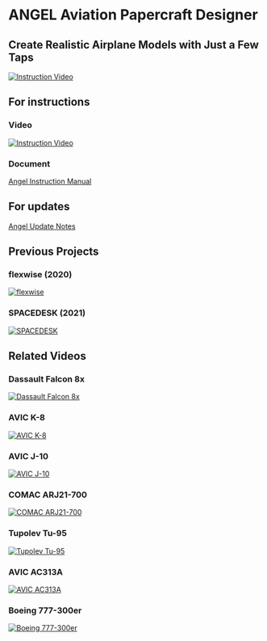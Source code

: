# ANGEL Aviation Papercraft Designer

## Create Realistic Airplane Models with Just a Few Taps
[![Instruction Video](https://github.com/LANEING-AVIATION/ANGEL/blob/main/Homepage/Boeing.png)](https://www.bilibili.com/video/BV1p84y1o7sj)

## For instructions
### Video
[![Instruction Video](https://github.com/LANEING-AVIATION/ANGEL/blob/main/Homepage/Angel%20Video.png)](https://www.bilibili.com/video/BV1p84y1o7sj)

### Document
[Angel Instruction Manual](https://github.com/LANEING-AVIATION/ANGEL/blob/main/Manual/Angel-Instruction.pdf)

## For updates
[Angel Update Notes](https://github.com/LANEING-AVIATION/ANGEL/blob/main/Manual/Angel-Update-Note.pdf)

## Previous Projects
### flexwise (2020)
[![flexwise](https://github.com/LANEING-AVIATION/ANGEL/blob/main/Homepage/flexwise.png)](https://www.bilibili.com/video/BV1xZ4y1T7xX)

### SPACEDESK (2021)
[![SPACEDESK](https://github.com/LANEING-AVIATION/ANGEL/blob/main/Homepage/SPACEDESK.png)](https://www.bilibili.com/video/BV1xZ4y1T7xX)

## Related Videos
### Dassault Falcon 8x
[![Dassault Falcon 8x](https://github.com/LANEING-AVIATION/ANGEL/blob/main/Homepage/1.png)](https://www.bilibili.com/video/BV14P411r7Xm)

### AVIC K-8
[![AVIC K-8](https://github.com/LANEING-AVIATION/ANGEL/blob/main/Homepage/2.png)](https://www.bilibili.com/video/BV1ym4y1L7KU)

### AVIC J-10
[![AVIC J-10](https://github.com/LANEING-AVIATION/ANGEL/blob/main/Homepage/3.png)](https://www.bilibili.com/video/BV1W94y1i7uw)

### COMAC ARJ21-700
[![COMAC ARJ21-700](https://github.com/LANEING-AVIATION/ANGEL/blob/main/Homepage/4.png)](https://www.bilibili.com/video/BV1N14y197dZ)

### Tupolev Tu-95
[![Tupolev Tu-95](https://github.com/LANEING-AVIATION/ANGEL/blob/main/Homepage/5.png)](https://www.bilibili.com/video/BV1Fr4y1E7MQ)

### AVIC AC313A
[![AVIC AC313A](https://github.com/LANEING-AVIATION/ANGEL/blob/main/Homepage/6.png)](https://www.bilibili.com/video/BV1AZ4y1Y7X1)

### Boeing 777-300er
[![Boeing 777-300er](https://github.com/LANEING-AVIATION/ANGEL/blob/main/Homepage/7.png)](https://www.bilibili.com/video/BV1Ag411d7Mk)
